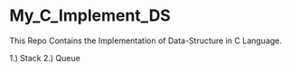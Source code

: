# My_C_Implement_DS

This Repo Contains the Implementation of Data-Structure in C Language.

1.) Stack
2.) Queue


